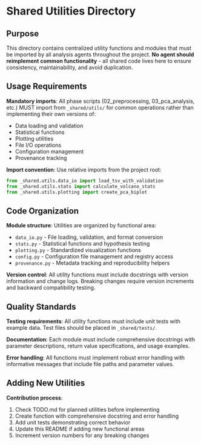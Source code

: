 # Shared Utilities Directory

## Purpose

This directory contains centralized utility functions and modules that must be imported by all analysis agents throughout the project. **No agent should reimplement common functionality** - all shared code lives here to ensure consistency, maintainability, and avoid duplication.

## Usage Requirements

**Mandatory imports**: All phase scripts (02_preprocessing, 03_pca_analysis, etc.) MUST import from `_shared/utils/` for common operations rather than implementing their own versions of:
- Data loading and validation
- Statistical functions  
- Plotting utilities
- File I/O operations
- Configuration management
- Provenance tracking

**Import convention**: Use relative imports from the project root:
```python
from _shared.utils.data_io import load_tsv_with_validation
from _shared.utils.stats import calculate_volcano_stats
from _shared.utils.plotting import create_pca_biplot
```

## Code Organization

**Module structure**: Utilities are organized by functional area:
- `data_io.py` - File loading, validation, and format conversion
- `stats.py` - Statistical functions and hypothesis testing
- `plotting.py` - Standardized visualization functions
- `config.py` - Configuration file management and registry access
- `provenance.py` - Metadata tracking and reproducibility helpers

**Version control**: All utility functions must include docstrings with version information and change logs. Breaking changes require version increments and backward compatibility testing.

## Quality Standards

**Testing requirements**: All utility functions must include unit tests with example data. Test files should be placed in `_shared/tests/`.

**Documentation**: Each module must include comprehensive docstrings with parameter descriptions, return value specifications, and usage examples.

**Error handling**: All functions must implement robust error handling with informative messages that include file paths and parameter values.

## Adding New Utilities

**Contribution process**:
1. Check TODO.md for planned utilities before implementing
2. Create function with comprehensive docstring and error handling
3. Add unit tests demonstrating correct behavior
4. Update this README if adding new functional areas
5. Increment version numbers for any breaking changes